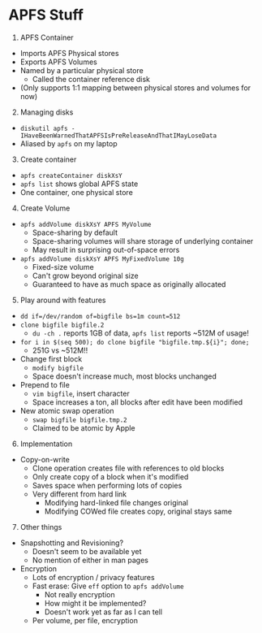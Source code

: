 # APFS Stuff

1. APFS Container

- Imports APFS Physical stores
- Exports APFS Volumes
- Named by a particular physical store
  + Called the container reference disk
- (Only supports 1:1 mapping between physical stores and volumes for now)

2. Managing disks

- `diskutil apfs -IHaveBeenWarnedThatAPFSIsPreReleaseAndThatIMayLoseData`
- Aliased by `apfs` on my laptop

3. Create container

- `apfs createContainer diskXsY`
- `apfs list` shows global APFS state
- One container, one physical store

4. Create Volume

- `apfs addVolume diskXsY APFS MyVolume`
  + Space-sharing by default
  + Space-sharing volumes will share storage of underlying container
  + May result in surprising out-of-space errors
- `apfs addVolume diskXsY APFS MyFixedVolume 10g`
  + Fixed-size volume
  + Can't grow beyond original size
  + Guaranteed to have as much space as originally allocated

5. Play around with features

- `dd if=/dev/random of=bigfile bs=1m count=512`
- `clone bigfile bigfile.2`
  + `du -ch .` reports 1GB of data, `apfs list` reports ~512M of usage!
- `for i in $(seq 500); do clone bigfile "bigfile.tmp.${i}"; done;`
  + 251G vs ~512M!!
- Change first block
  + `modify bigfile`
  + Space doesn't increase much, most blocks unchanged
- Prepend to file
  + `vim bigfile`, insert character
  + Space increases a ton, all blocks after edit have been modified
- New atomic swap operation
  + `swap bigfile bigfile.tmp.2`
  + Claimed to be atomic by Apple

6. Implementation

- Copy-on-write
  + Clone operation creates file with references to old blocks
  + Only create copy of a block when it's modified
  + Saves space when performing lots of copies
  + Very different from hard link
    * Modifying hard-linked file changes original
    * Modifying COWed file creates copy, original stays same

7. Other things

- Snapshotting and Revisioning?
  + Doesn't seem to be available yet
  + No mention of either in man pages
- Encryption
  + Lots of encryption / privacy features
  + Fast erase: Give `eff` option to `apfs addVolume`
    * Not really encryption
    * How might it be implemented?
    * Doesn't work yet as far as I can tell
  + Per volume, per file, encryption

